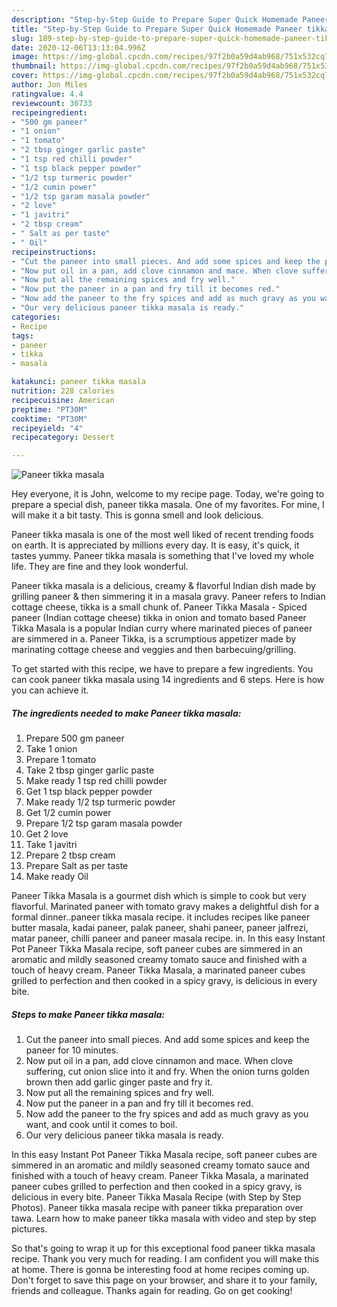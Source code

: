```yaml
---
description: "Step-by-Step Guide to Prepare Super Quick Homemade Paneer tikka masala"
title: "Step-by-Step Guide to Prepare Super Quick Homemade Paneer tikka masala"
slug: 189-step-by-step-guide-to-prepare-super-quick-homemade-paneer-tikka-masala
date: 2020-12-06T13:13:04.996Z
image: https://img-global.cpcdn.com/recipes/97f2b0a59d4ab968/751x532cq70/paneer-tikka-masala-recipe-main-photo.jpg
thumbnail: https://img-global.cpcdn.com/recipes/97f2b0a59d4ab968/751x532cq70/paneer-tikka-masala-recipe-main-photo.jpg
cover: https://img-global.cpcdn.com/recipes/97f2b0a59d4ab968/751x532cq70/paneer-tikka-masala-recipe-main-photo.jpg
author: Jon Miles
ratingvalue: 4.4
reviewcount: 30733
recipeingredient:
- "500 gm paneer"
- "1 onion"
- "1 tomato"
- "2 tbsp ginger garlic paste"
- "1 tsp red chilli powder"
- "1 tsp black pepper powder"
- "1/2 tsp turmeric powder"
- "1/2 cumin power"
- "1/2 tsp garam masala powder"
- "2 love"
- "1 javitri"
- "2 tbsp cream"
- " Salt as per taste"
- " Oil"
recipeinstructions:
- "Cut the paneer into small pieces. And add some spices and keep the paneer for 10 minutes."
- "Now put oil in a pan, add clove cinnamon and mace. When clove suffering, cut onion slice into it and fry. When the onion turns golden brown then add garlic ginger paste and fry it."
- "Now put all the remaining spices and fry well."
- "Now put the paneer in a pan and fry till it becomes red."
- "Now add the paneer to the fry spices and add as much gravy as you want, and cook until it comes to boil."
- "Our very delicious paneer tikka masala is ready."
categories:
- Recipe
tags:
- paneer
- tikka
- masala

katakunci: paneer tikka masala 
nutrition: 228 calories
recipecuisine: American
preptime: "PT30M"
cooktime: "PT30M"
recipeyield: "4"
recipecategory: Dessert

---
```



![Paneer tikka masala](https://img-global.cpcdn.com/recipes/97f2b0a59d4ab968/751x532cq70/paneer-tikka-masala-recipe-main-photo.jpg)

Hey everyone, it is John, welcome to my recipe page. Today, we're going to prepare a special dish, paneer tikka masala. One of my favorites. For mine, I will make it a bit tasty. This is gonna smell and look delicious.

Paneer tikka masala is one of the most well liked of recent trending foods on earth. It is appreciated by millions every day. It is easy, it's quick, it tastes yummy. Paneer tikka masala is something that I've loved my whole life. They are fine and they look wonderful.

Paneer tikka masala is a delicious, creamy &amp; flavorful Indian dish made by grilling paneer &amp; then simmering it in a masala gravy. Paneer refers to Indian cottage cheese, tikka is a small chunk of. Paneer Tikka Masala - Spiced paneer (Indian cottage cheese) tikka in onion and tomato based Paneer Tikka Masala is a popular Indian curry where marinated pieces of paneer are simmered in a. Paneer Tikka, is a scrumptious appetizer made by marinating cottage cheese and veggies and then barbecuing/grilling.


To get started with this recipe, we have to prepare a few ingredients. You can cook paneer tikka masala using 14 ingredients and 6 steps. Here is how you can achieve it.

<!--inarticleads1-->

##### The ingredients needed to make Paneer tikka masala:

1. Prepare 500 gm paneer
1. Take 1 onion
1. Prepare 1 tomato
1. Take 2 tbsp ginger garlic paste
1. Make ready 1 tsp red chilli powder
1. Get 1 tsp black pepper powder
1. Make ready 1/2 tsp turmeric powder
1. Get 1/2 cumin power
1. Prepare 1/2 tsp garam masala powder
1. Get 2 love
1. Take 1 javitri
1. Prepare 2 tbsp cream
1. Prepare  Salt as per taste
1. Make ready  Oil


Paneer Tikka Masala is a gourmet dish which is simple to cook but very flavorful. Marinated paneer with tomato gravy makes a delightful dish for a formal dinner..paneer tikka masala recipe. it includes recipes like paneer butter masala, kadai paneer, palak paneer, shahi paneer, paneer jalfrezi, matar paneer, chilli paneer and paneer masala recipe. in. In this easy Instant Pot Paneer Tikka Masala recipe, soft paneer cubes are simmered in an aromatic and mildly seasoned creamy tomato sauce and finished with a touch of heavy cream. Paneer Tikka Masala, a marinated paneer cubes grilled to perfection and then cooked in a spicy gravy, is delicious in every bite. 

<!--inarticleads2-->

##### Steps to make Paneer tikka masala:

1. Cut the paneer into small pieces. And add some spices and keep the paneer for 10 minutes.
1. Now put oil in a pan, add clove cinnamon and mace. When clove suffering, cut onion slice into it and fry. When the onion turns golden brown then add garlic ginger paste and fry it.
1. Now put all the remaining spices and fry well.
1. Now put the paneer in a pan and fry till it becomes red.
1. Now add the paneer to the fry spices and add as much gravy as you want, and cook until it comes to boil.
1. Our very delicious paneer tikka masala is ready.


In this easy Instant Pot Paneer Tikka Masala recipe, soft paneer cubes are simmered in an aromatic and mildly seasoned creamy tomato sauce and finished with a touch of heavy cream. Paneer Tikka Masala, a marinated paneer cubes grilled to perfection and then cooked in a spicy gravy, is delicious in every bite. Paneer Tikka Masala Recipe (with Step by Step Photos). Paneer tikka masala recipe with paneer tikka preparation over tawa. Learn how to make paneer tikka masala with video and step by step pictures. 

So that's going to wrap it up for this exceptional food paneer tikka masala recipe. Thank you very much for reading. I am confident you will make this at home. There is gonna be interesting food at home recipes coming up. Don't forget to save this page on your browser, and share it to your family, friends and colleague. Thanks again for reading. Go on get cooking!
